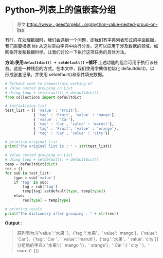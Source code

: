 # Python–列表上的值嵌套分组

> 原文:[https://www . geesforgeks . org/python-value-nested-group-on-list/](https://www.geeksforgeeks.org/python-value-nested-grouping-on-list/)

有时，在处理数据时，我们会遇到一个问题，即我们有字典列表形式的平面数据，我们需要根据 ids 从这些空白字典中执行分类。这可以应用于涉及数据的领域，如网络开发和数据科学。让我们讨论一下执行这项任务的具体方法。

**方法:使用`defaultdict() + setdefault()` +循环**
上述功能的组合可用于执行该任务。这是一种残忍的方式。在本文中，我们使用字典值初始化 defaultdict()，以形成嵌套记录，并使用 setdefault()和条件填充数据。

```py
# Python3 code to demonstrate working of 
# Value nested grouping on List
# Using loop + setdefault() + defaultdict()
from collections import defaultdict

# initializing list
test_list = [{ 'value' : 'Fruit'},
             { 'tag' : 'Fruit', 'value' : 'mango'},
             { 'value' : 'Car'},
             { 'tag' : 'Car', 'value' : 'maruti'},
             { 'tag' : 'Fruit', 'value' : 'orange'},
             { 'tag' : 'Car', 'value' : 'city'}]

# printing original list
print("The original list is : " + str(test_list))

# Value nested grouping on List
# Using loop + setdefault() + defaultdict()
temp = defaultdict(dict)
res = {}
for sub in test_list:
    type = sub['value']
    if 'tag' in sub:
        tag = sub['tag']
        temp[tag].setdefault(type, temp[type])
    else:
        res[type] = temp[type]

# printing result 
print("The dictionary after grouping : " + str(res)) 
```

**Output :**

> 原列表为:[{'value ':'水果' }，{'tag ':'水果'，' value': 'mango'}，{'value': 'Car'}，{'tag': 'Car '，' value': 'maruti'}，{'tag ':'水果'，' value': 'city'}]
> 分组后的字典:{ '水果':{ ' mango ':}，' orange'}，' Car ':{ ' city ' }，' maruti': {}}